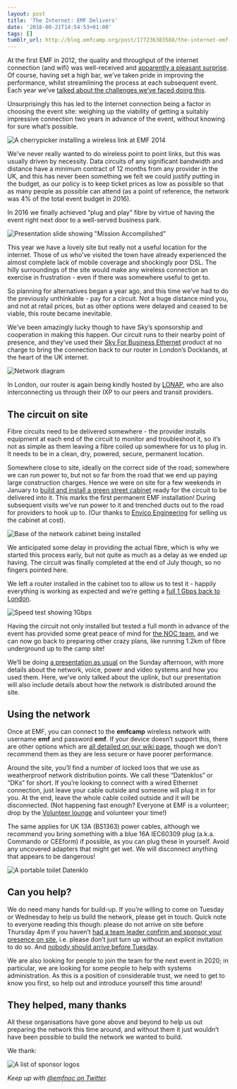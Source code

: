 ```yaml
---
layout: post
title: 'The Internet: EMF Delivers'
date: '2018-08-21T14:54:53+01:00'
tags: []
tumblr_url: http://blog.emfcamp.org/post/177236383588/the-internet-emf-delivers
---
```

At the first EMF in 2012, the quality and throughput of the internet connection (and wifi) was well-received and [apparently a pleasant surprise](https://twitter.com/Ash_Force/status/242067006537474048). Of course, having set a high bar, we’ve taken pride in improving the performance, whilst streamlining the process at each subsequent event. Each year we’ve [talked about the challenges we’ve faced doing this](https://github.com/emfcamp/emfnoc#presentations).

Unsurprisingly this has led to the Internet connection being a factor in choosing the event site: weighing up the viability of getting a suitably impressive connection two years in advance of the event, without knowing for sure what’s possible.

![A cherrypicker installing a wireless link at EMF 2014](/images/tumblr_inline_pdtb2l2opk1rpuop0_500.jpg)

We’ve never really wanted to do wireless point to point links, but this was usually driven by necessity. Data circuits of any significant bandwidth and distance have a minimum contract of 12 months from any provider in the UK, and this has never been something we felt we could justify putting in the budget, as our policy is to keep ticket prices as low as possible so that as many people as possible can attend (as a point of reference, the network was 4% of the total event budget in 2016).

In 2016 we finally achieved “plug and play” fibre by virtue of having the event right next door to a well-served business park.

![Presentation slide showing "Mission Accomplished"](/images/tumblr_inline_pdtb3fbkCe1rpuop0_500.png)

This year we have a lovely site but really not a useful location for the internet. Those of us who’ve visited the town have already experienced the almost complete lack of mobile coverage and shockingly poor DSL. The hilly surroundings of the site would make any wireless connection an exercise in frustration - even if there was somewhere useful to get to.

So planning for alternatives began a year ago, and this time we’ve had to do the previously unthinkable - pay for a circuit. Not a huge distance mind you, and not at retail prices, but as other options were delayed and ceased to be viable, this route became inevitable.

We’ve been amazingly lucky though to have Sky’s sponsorship and cooperation in making this happen. Our circuit runs to their nearby point of presence, and they’ve used their [Sky For Business Ethernet](https://ethernet.business.sky.com/) product at no charge to bring the connection back to our router in London’s Docklands, at the heart of the UK internet.

![Network diagram](/images/tumblr_inline_pdtbw1VlFI1rpuop0_500.png)

In London, our router is again being kindly hosted by [LONAP](https://www.lonap.net/), who are also interconnecting us through their IXP to our peers and transit providers.

## The circuit on site

Fibre circuits need to be delivered somewhere - the provider installs equipment at each end of the circuit to monitor and troubleshoot it, so it’s not as simple as them leaving a fibre coiled up somewhere for us to plug in. It needs to be in a clean, dry, powered, secure, permanent location.

Somewhere close to site, ideally on the correct side of the road; somewhere we can run power to, but not so far from the road that we end up paying large construction charges. Hence we were on site for a few weekends in January to [build and install a green street cabinet](https://twitter.com/emfnoc/status/959510197046784002) ready for the circuit to be delivered into it. This marks the first permanent EMF installation! During subsequent visits we’ve run power to it and trenched ducts out to the road for providers to hook up to. (Our thanks to [Envico Engineering](http://www.envicoengineering.com/) for selling us the cabinet at cost).

![Base of the network cabinet being installed](/images/tumblr_inline_pdtb4npqOR1rpuop0_500.jpg)

We anticipated some delay in providing the actual fibre, which is why we started this process early, but not quite as much as a delay as we ended up having. The circuit was finally completed at the end of July though, so no fingers pointed here.

We left a router installed in the cabinet too to allow us to test it - happily everything is working as expected and we’re getting a [full 1 Gbps back to London](https://twitter.com/emfnoc/status/1025396182816833537).

![Speed test showing 1Gbps](/images/tumblr_inline_pdtb4wDBcZ1rpuop0_500.png)

Having the circuit not only installed but tested a full month in advance of the event has provided some great peace of mind for [the NOC team](https://wiki.emfcamp.org/wiki/Team:NOC), and we can now go back to preparing other crazy plans, like running 1.2km of fibre underground up to the camp site!

We’ll be doing [a presentation as usual](https://www.emfcamp.org/line-up/2018/71-emf-2018-infrastructure-review) on the Sunday afternoon, with more details about the network, voice, power and video systems and how you used them. Here, we’ve only talked about the uplink, but our presentation will also include details about how the network is distributed around the site.

## Using the network
Once at EMF, you can connect to the **emfcamp** wireless network with username **emf** and password **emf**. If your device doesn’t support this, there are other options which are [all detailed on our wiki page](https://wiki.emfcamp.org/wiki/Network), though we don’t recommend them as they are less secure or have poorer performance.

Around the site, you’ll find a number of locked loos that we use as weatherproof network distribution points. We call these “Datenklos” or “DKs” for short. If you’re looking to connect with a wired Ethernet connection, just leave your cable outside and someone will plug it in for you. At the end, leave the whole cable coiled outside and it will be disconnected. (Not happening fast enough? Everyone at EMF is a volunteer; drop by the [Volunteer lounge](https://map.emfcamp.org/#19.18/52.0398503/-2.3768114) and volunteer your time!)

The same applies for UK 13A (BS1363) power cables, although we recommend you bring something with a blue 16A IEC60309 plug (a.k.a. Commando or CEEform) if possible, as you can plug these in yourself. Avoid any uncovered adapters that might get wet. We will disconnect anything that appears to be dangerous!

![A portable toilet Datenklo](/images/tumblr_inline_pdtbmgc9uL1rpuop0_500.jpg)

## Can you help?
We do need many hands for build-up. If you’re willing to come on Tuesday or Wednesday to help us build the network, please get in touch. Quick note to everyone reading this though: please do not arrive on site before Thursday 4pm if you haven’t [had a team leader confirm and sponsor your presence on site](https://www.emfcamp.org/about/volunteering#helping-with-setup-teardown), i.e. please don’t just turn up without an explicit invitation to do so. And [nobody should arrive before Tuesday](https://twitter.com/emfnoc/status/1031300067347574789).

We are also looking for people to join the team for the next event in 2020; in particular, we are looking for some people to help with systems administration. As this is a position of considerable trust, we need to get to know you first, so help out and introduce yourself this time around!

## They helped, many thanks

All these organisations have gone above and beyond to help us out preparing the network this time around, and without them it just wouldn’t have been possible to build the network we wanted to build. 

We thank:

![A list of sponsor logos](/images/tumblr_inline_pdtckaspO91rpuop0_500.png)

*Keep up with [@emfnoc on Twitter](https://twitter.com/emfnoc).*
